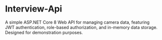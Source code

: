# Interview-Api
A simple ASP.NET Core 8 Web API for managing camera data, featuring JWT authentication, role-based authorization, and in-memory data storage. Designed for demonstration purposes.
